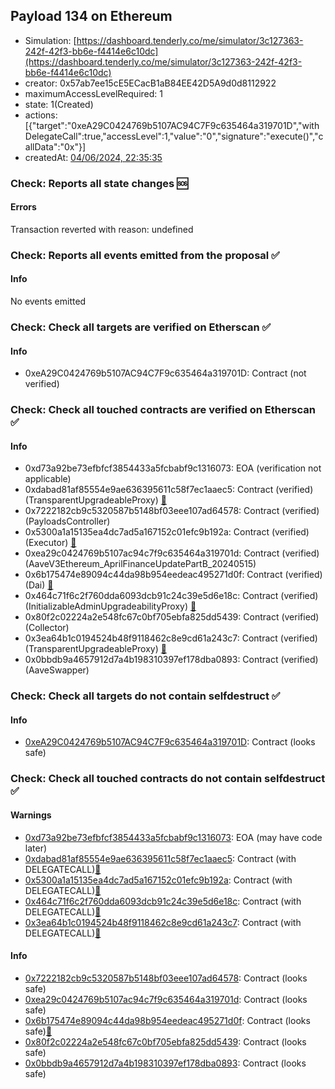 ## Payload 134 on Ethereum

- Simulation: [https://dashboard.tenderly.co/me/simulator/3c127363-242f-42f3-bb6e-f4414e6c10dc](https://dashboard.tenderly.co/me/simulator/3c127363-242f-42f3-bb6e-f4414e6c10dc)
- creator: 0x57ab7ee15cE5ECacB1aB84EE42D5A9d0d8112922
- maximumAccessLevelRequired: 1
- state: 1(Created)
- actions: [{"target":"0xeA29C0424769b5107AC94C7F9c635464a319701D","withDelegateCall":true,"accessLevel":1,"value":"0","signature":"execute()","callData":"0x"}]
- createdAt: [04/06/2024, 22:35:35](https://etherscan.io/tx/0xaeea6fd7a0557f14d95b55d2fe4f88ed100a16fee5062b03ce935b6e51b071f6)

### Check: Reports all state changes :sos:

#### Errors

Transaction reverted with reason: undefined

### Check: Reports all events emitted from the proposal :white_check_mark:

#### Info

No events emitted

### Check: Check all targets are verified on Etherscan :white_check_mark:

#### Info

- 0xeA29C0424769b5107AC94C7F9c635464a319701D: Contract (not verified) 

### Check: Check all touched contracts are verified on Etherscan :white_check_mark:

#### Info

- 0xd73a92be73efbfcf3854433a5fcbabf9c1316073: EOA (verification not applicable)
- 0xdabad81af85554e9ae636395611c58f7ec1aaec5: Contract (verified) (TransparentUpgradeableProxy) [:ghost:](https://github.com/bgd-labs/aave-address-book "GovernanceV3Ethereum.PAYLOADS_CONTROLLER")
- 0x7222182cb9c5320587b5148bf03eee107ad64578: Contract (verified) (PayloadsController) 
- 0x5300a1a15135ea4dc7ad5a167152c01efc9b192a: Contract (verified) (Executor) [:ghost:](https://github.com/bgd-labs/aave-address-book "AaveV2Ethereum.POOL_ADMIN, AaveV2EthereumAMM.POOL_ADMIN, AaveV3Ethereum.ACL_ADMIN, GovernanceV3Ethereum.EXECUTOR_LVL_1")
- 0xea29c0424769b5107ac94c7f9c635464a319701d: Contract (verified) (AaveV3Ethereum_AprilFinanceUpdatePartB_20240515) 
- 0x6b175474e89094c44da98b954eedeac495271d0f: Contract (verified) (Dai) [:ghost:](https://github.com/bgd-labs/aave-address-book "AaveV2Ethereum.ASSETS.DAI.UNDERLYING, AaveV2EthereumAMM.ASSETS.DAI.UNDERLYING, AaveV3Ethereum.ASSETS.DAI.UNDERLYING")
- 0x464c71f6c2f760dda6093dcb91c24c39e5d6e18c: Contract (verified) (InitializableAdminUpgradeabilityProxy) [:ghost:](https://github.com/bgd-labs/aave-address-book "AaveV2Ethereum.COLLECTOR, AaveV2EthereumAMM.COLLECTOR, AaveV2EthereumArc.COLLECTOR, AaveV3Ethereum.COLLECTOR")
- 0x80f2c02224a2e548fc67c0bf705ebfa825dd5439: Contract (verified) (Collector) 
- 0x3ea64b1c0194524b48f9118462c8e9cd61a243c7: Contract (verified) (TransparentUpgradeableProxy) [:ghost:](https://github.com/bgd-labs/aave-address-book "MiscEthereum.AAVE_SWAPPER")
- 0x0bbdb9a4657912d7a4b198310397ef178dba0893: Contract (verified) (AaveSwapper) 

### Check: Check all targets do not contain selfdestruct :white_check_mark:

#### Info

- [0xeA29C0424769b5107AC94C7F9c635464a319701D](https://etherscan.io/address/0xeA29C0424769b5107AC94C7F9c635464a319701D): Contract (looks safe)

### Check: Check all touched contracts do not contain selfdestruct :white_check_mark:

#### Warnings

- [0xd73a92be73efbfcf3854433a5fcbabf9c1316073](https://etherscan.io/address/0xd73a92be73efbfcf3854433a5fcbabf9c1316073): EOA (may have code later)
- [0xdabad81af85554e9ae636395611c58f7ec1aaec5](https://etherscan.io/address/0xdabad81af85554e9ae636395611c58f7ec1aaec5): Contract (with DELEGATECALL)[:ghost:](https://github.com/bgd-labs/aave-address-book "GovernanceV3Ethereum.PAYLOADS_CONTROLLER")
- [0x5300a1a15135ea4dc7ad5a167152c01efc9b192a](https://etherscan.io/address/0x5300a1a15135ea4dc7ad5a167152c01efc9b192a): Contract (with DELEGATECALL)[:ghost:](https://github.com/bgd-labs/aave-address-book "AaveV2Ethereum.POOL_ADMIN, AaveV2EthereumAMM.POOL_ADMIN, AaveV3Ethereum.ACL_ADMIN, GovernanceV3Ethereum.EXECUTOR_LVL_1")
- [0x464c71f6c2f760dda6093dcb91c24c39e5d6e18c](https://etherscan.io/address/0x464c71f6c2f760dda6093dcb91c24c39e5d6e18c): Contract (with DELEGATECALL)[:ghost:](https://github.com/bgd-labs/aave-address-book "AaveV2Ethereum.COLLECTOR, AaveV2EthereumAMM.COLLECTOR, AaveV2EthereumArc.COLLECTOR, AaveV3Ethereum.COLLECTOR")
- [0x3ea64b1c0194524b48f9118462c8e9cd61a243c7](https://etherscan.io/address/0x3ea64b1c0194524b48f9118462c8e9cd61a243c7): Contract (with DELEGATECALL)[:ghost:](https://github.com/bgd-labs/aave-address-book "MiscEthereum.AAVE_SWAPPER")

#### Info

- [0x7222182cb9c5320587b5148bf03eee107ad64578](https://etherscan.io/address/0x7222182cb9c5320587b5148bf03eee107ad64578): Contract (looks safe)
- [0xea29c0424769b5107ac94c7f9c635464a319701d](https://etherscan.io/address/0xea29c0424769b5107ac94c7f9c635464a319701d): Contract (looks safe)
- [0x6b175474e89094c44da98b954eedeac495271d0f](https://etherscan.io/address/0x6b175474e89094c44da98b954eedeac495271d0f): Contract (looks safe)[:ghost:](https://github.com/bgd-labs/aave-address-book "AaveV2Ethereum.ASSETS.DAI.UNDERLYING, AaveV2EthereumAMM.ASSETS.DAI.UNDERLYING, AaveV3Ethereum.ASSETS.DAI.UNDERLYING")
- [0x80f2c02224a2e548fc67c0bf705ebfa825dd5439](https://etherscan.io/address/0x80f2c02224a2e548fc67c0bf705ebfa825dd5439): Contract (looks safe)
- [0x0bbdb9a4657912d7a4b198310397ef178dba0893](https://etherscan.io/address/0x0bbdb9a4657912d7a4b198310397ef178dba0893): Contract (looks safe)

